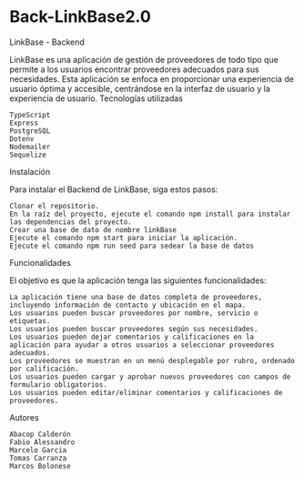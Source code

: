 # Back-LinkBase2.0

LinkBase - Backend

LinkBase es una aplicación de gestión de proveedores de todo tipo que permite a los usuarios encontrar proveedores adecuados para sus necesidades. Esta aplicación se enfoca en proporcionar una experiencia de usuario óptima y accesible, centrándose en la interfaz de usuario y la experiencia de usuario.
Tecnologías utilizadas

    TypeScript
    Express
    PostgreSQL
    Dotenv
    Nodemailer
    Sequelize

Instalación

Para instalar el Backend de LinkBase, siga estos pasos:

    Clonar el repositorio.
    En la raíz del proyecto, ejecute el comando npm install para instalar las dependencias del proyecto.
    Crear una base de dato de nombre linkBase
    Ejecute el comando npm start para iniciar la aplicación.
    Ejecute el comando npm run seed para sedear la base de datos

Funcionalidades

El objetivo es que la aplicación tenga las siguientes funcionalidades:

    La aplicación tiene una base de datos completa de proveedores, incluyendo información de contacto y ubicación en el mapa.
    Los usuarios pueden buscar proveedores por nombre, servicio o etiquetas.
    Los usuarios pueden buscar proveedores según sus necesidades.
    Los usuarios pueden dejar comentarios y calificaciones en la aplicación para ayudar a otros usuarios a seleccionar proveedores adecuados.
    Los proveedores se muestran en un menú desplegable por rubro, ordenado por calificación.
    Los usuarios pueden cargar y aprobar nuevos proveedores con campos de formulario obligatorios.
    Los usuarios pueden editar/eliminar comentarios y calificaciones de proveedores.


Autores

    Abacop Calderón
    Fabio Alessandro
    Marcelo Garcia    
    Tomas Carranza
    Marcos Bolonese
